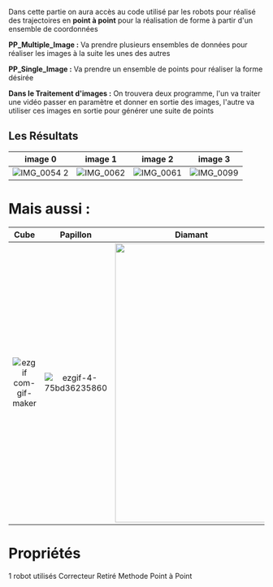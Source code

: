 
Dans cette partie on aura accès au code utilisé par les robots pour réalisé des trajectoires en **point à point** pour la réalisation de forme à partir d'un ensemble de coordonnées

**PP_Multiple_Image :** Va prendre plusieurs ensembles de données pour réaliser les images à la suite les unes des autres

**PP_Single_Image :** Va prendre un ensemble de points pour réaliser la forme désirée

**Dans le Traitement d'images :** On trouvera deux programme, l'un va traiter une vidéo passer en paramètre et donner en sortie des images, l'autre va utiliser ces images en sortie pour générer une suite de points

## Les Résultats 

image 0          |  image 1           |  image 2           |  image 3   
:-------------------------:|:-------------------------:|:-------------------------:|:-------------------------:
![IMG_0054 2](https://user-images.githubusercontent.com/30113273/115061555-9e93ff80-9ee9-11eb-8598-621cf96a40c6.JPG) |  ![IMG_0062](https://user-images.githubusercontent.com/30113273/115061577-a3f14a00-9ee9-11eb-8db7-18c50e95a0cb.JPG) | ![IMG_0061](https://user-images.githubusercontent.com/30113273/115061600-aa7fc180-9ee9-11eb-83f4-30fe01503224.JPG) | ![IMG_0099](https://user-images.githubusercontent.com/30113273/115061618-b075a280-9ee9-11eb-8c49-9d418801fea3.JPG)

# Mais aussi : 

Cube          |  Papillon           |  Diamant          
:-------------------------:|:-------------------------:|:-------------------------:
![ezgif com-gif-maker](https://user-images.githubusercontent.com/30113273/115061949-0fd3b280-9eea-11eb-8c5d-87db041a10ad.gif)|![ezgif-4-75bd36235860](https://user-images.githubusercontent.com/30113273/115065043-f2a0e300-9eed-11eb-979b-d801b41a1de9.gif)|<img src="https://user-images.githubusercontent.com/30113273/113608854-5b18d600-964b-11eb-9d58-5dd96d2e074c.jpg" width="300" height="550">


# Propriétés 

1 robot utilisés 
Correcteur Retiré
Methode Point à Point



